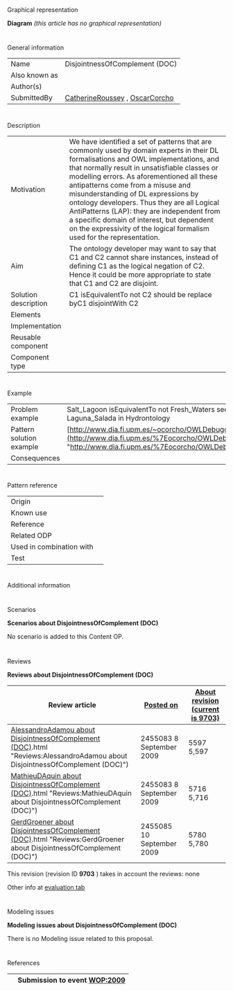 # 

 Graphical representation



__Diagram__ 
_(this article has no graphical representation)_ 




# 

 General information




|  |  |
| --- | --- |
|  Name  |  DisjointnessOfComplement (DOC)  |
|  Also known as  |  |
|  Author(s)  |  |
|  SubmittedBy  | [CatherineRoussey](../User/CatherineRoussey "User:CatherineRoussey")  , [OscarCorcho](http://ontologydesignpatterns.org/wiki/index.php?title=User:OscarCorcho&action=edit&redlink=1 "User:OscarCorcho (not yet written)")  |



  





# 

 Description




|  |  |
| --- | --- |
|  Motivation  |  We have identified a set of patterns that are commonly used by domain experts in their DL formalisations and OWL implementations, and that normally result in unsatisfiable classes or modelling errors. As aforementioned all these antipatterns come from a misuse and misunderstanding of DL expressions by ontology developers. Thus they are all Logical AntiPatterns (LAP): they are independent from a specific domain of interest, but dependent on the expressivity of the logical formalism used for the representation.  |
|  Aim  |  The ontology developer may want to say that C1 and C2 cannot share instances, instead of defining C1 as the logical negation of C2. Hence it could be more appropriate to state that C1 and C2 are disjoint.  |
|  Solution description  |  C1 isEquivalentTo not C2  should be replace byC1 disjointWith C2  |
|  Elements  |  |
|  Implementation  |  |
|  Reusable component  |  |
|  Component type  |  |



  





# 

 Example




|  |  |
| --- | --- |
|  Problem example  |  Salt\_Lagoon isEquivalentTo not Fresh\_Waters  see concept Laguna\_Salada in Hydrontology  |
|  Pattern solution example  | [http://www.dia.fi.upm.es/~ocorcho/OWLDebugging/](http://www.dia.fi.upm.es/%7Eocorcho/OWLDebugging/ "http://www.dia.fi.upm.es/%7Eocorcho/OWLDebugging/")  |
|  Consequences  |  |



  





# 

 Pattern reference




|  |  |
| --- | --- |
|  Origin  |  |
|  Known use  |  |
|  Reference  |  |
|  Related ODP  |  |
|  Used in combination with  |  |
|  Test  |  |



# 

 Additional information



# 

 Scenarios




__Scenarios about DisjointnessOfComplement (DOC)__ 


 No scenario is added to this Content OP.
 




# 

 Reviews




__Reviews about DisjointnessOfComplement (DOC)__ 



|  Review article  | [Posted on](../Property/CreationDate "Property:CreationDate")  | [About revision (current is 9703)](../Property/ReviewAboutVersion "Property:ReviewAboutVersion")  |
| --- | --- | --- |
| [AlessandroAdamou about DisjointnessOfComplement (DOC)](../Reviews/AlessandroAdamou_about_DisjointnessOfComplement_(DOC)).html "Reviews:AlessandroAdamou about DisjointnessOfComplement (DOC)")  |  2455083  8 September 2009  |  5597  5,597  |
| [MathieuDAquin about DisjointnessOfComplement (DOC)](../Reviews/MathieuDAquin_about_DisjointnessOfComplement_(DOC)).html "Reviews:MathieuDAquin about DisjointnessOfComplement (DOC)")  |  2455083  8 September 2009  |  5716  5,716  |
| [GerdGroener about DisjointnessOfComplement (DOC)](../Reviews/GerdGroener_about_DisjointnessOfComplement_(DOC)).html "Reviews:GerdGroener about DisjointnessOfComplement (DOC)")  |  2455085  10 September 2009  |  5780  5,780  |



 This revision (revision ID
 __9703__ 
 ) takes in account the reviews: none
 



 Other info at
 [evaluation tab](http://ontologydesignpatterns.org/wiki/index.php?title=Submissions:DisjointnessOfComplement_%28DOC%29&action=evaluation "http://ontologydesignpatterns.org/wiki/index.php?title=Submissions:DisjointnessOfComplement_%28DOC%29&action=evaluation") 





  





# 

 Modeling issues




__Modeling issues about DisjointnessOfComplement (DOC)__ 


 There is no Modeling issue related to this proposal.
 




  





# 

 References



  






|  |  Submission to event [WOP:2009](../WOP/2009 "WOP:2009")  |
| --- | --- |
